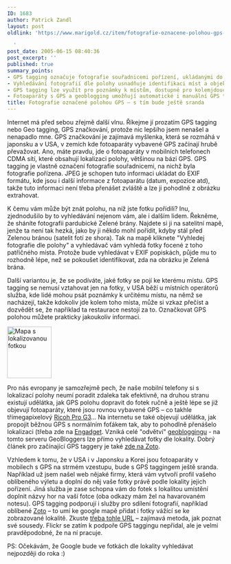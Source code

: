 ```yaml
---
ID: 1683
author: Patrick Zandl
layout: post
oldlink: 'https://www.marigold.cz/item/fotografie-oznacene-polohou-gps-s-tim-bude-jeste-sranda

  '
post_date: 2005-06-15 08:40:36
post_excerpt: ''
published: true
summary_points:
- GPS tagging označuje fotografie souřadnicemi pořízení, ukládanými do EXIF formátu.
- Vyhledávání fotografií dle polohy usnadňuje identifikaci míst a objektů.
- GPS tagging lze využít pro poznámky k místům, dostupné pro kolemjdoucí.
- Fotoaparáty s GPS a geoblogging umožňují automatické i manuální GPS tagging.
title: Fotografie označené polohou GPS – s tím bude ještě sranda
---
```


<p>Internet má před sebou zřejmě další vlnu. Říkejme jí prozatím GPS tagging nebo Geo tagging, GPS značkování, protože nic lepšího jsem nenašel a nenapadlo mne. GPS značkování je zajímavá myšlenka, která se rozmáhá v japonsku a v USA, v zemích kde fotoaparáty vybavené GPS začínají hrubě převažovat. Ano, máte pravdu, jde o fotoaparáty v mobilních telefonech CDMA sítí, které obsahují lokalizaci polohy, většinou na bázi GPS. GPS tagging je vlastně označení fotografie souřadnicemi, na nichž byla fotografie pořízena. JPEG je schopen tuto informaci ukládat do EXIF formátu, kde jsou i další informace z fotoaparátu (datum, expozice atd), takže tuto informaci není třeba přenášet zvláště a lze ji pohodlně z obrázku extrahovat. </p>

<p>K čemu vám může být znát polohu, na níž jste fotku pořídili? Inu, zjednodušilo by to vyhledávání nejenom vám, ale i dalším lidem. Řekněme, že sháníte fotografii pardubické Zelené brány. Najdete si ji na satelitní mapě, jenže ta není tak hezká, jako by ji někdo mohl pořídit, kdyby stál před Zelenou bránou (satelit fotí ze shora). Tak na mapě kliknete "Vyhledej fotografie dle polohy" a vyhledávač vám vyhledá fotky focené z toho patřičného místa. Protože bude vyhledávat v EXIF popiskách, půjde mu to rozhodně lépe, než se pokoušet identifikovat, zda na obrázku je Zelená brána. </p>

<p>Další variantou je, že se podíváte, jaké fotky se pojí ke kterému místu. GPS tagging se nemusí vztahovat jen na fotky, v USA běží u místních operátorů služba, kde lidé mohou psát poznámky k určitému místu, na němž se nacházejí, takže kdokoliv jde kolem toho místa, může si vzkaz přečíst a dozvědět se, že například ta restaurace nestojí za to. Označkovat GPS polohou můžete prakticky jakoukoliv informaci. </p>

<div class="rightbox"><img src="/wp-content/uploads/20050615-zoto.jpg" alt="Mapa s lokalizovanou fotkou" width="103" height="120" /></div>
<p>Pro nás evropany je samozřejmě pech, že naše mobilní telefony si s lokalizací polohy neumí poradit zdaleka tak efektivně, na druhou stranu existují udělátka, jak GPS polohu dopravit do fotek ručně a ještě lépe se již objevují fotoaparáty, které jsou rovnou vybavené GPS – co takhle třímegapixelový <a href="http://www.geospatialexperts.com/ricoh.html">Ricoh Pro G3</a>... Na internetu se také objevují udělátka, jak propojit běžnou GPS s normálním foťákem tak, aby to pohodlně přenášelo lokalizaci (třeba zde na <a href="http://www.engadget.com/entry/5079855875464065/">Engadget</a>. Vzniká celé "odvětví" <a href="http://www.geobloggers.com/index.cfm">geobloggingu</a> - na tomto serveru GeoBloggers lze přímo vyhledávat fotky dle lokality. Dobrý článek pro začínající GPS taggery je také <a href="http://www.zoto.com/dev-blog/index.php?m=200505">zde na Zoto</a>.</p>

<p>Vzhledem k tomu, že v USA i v Japonsku a Korei jsou fotoaparáty v mobilech s GPS na strmém vzestupu, bude s GPS taggingem ještě sranda. Například už jsem našel web nějaké firmy, která vám vytvoří profil vašeho oblíbeného výletu a doplní do něj vaše fotky právě podle lokality jejich pořízení. Jiná služba je zase schopna vám do fotek s lokalitou umístění doplnit názvy hor na vaší fotce (oba odkazy mám žel na havarovaném notesu). GPS tagging podporují i služby pro sdílení fotografií, například oblíbené <a href="http://www.zoto.com">Zoto</a> – to umí ke google mapě přidat i fotky vážící se ke zobrazované lokalitě. Zkuste <a href="http://kordless.zoto.com/user/image_detail/map/IMG.0.af6677e0643d9e6a43333587b37fba12-_CAT.0/date_uploaded-desc/0-30">třeba tohle URL</a> – zajímavá metoda, jak poznat své sousedy. Flickr se zatím k podpoře GPS taggingu nepřidal, ale je velmi pravděpodobné, že na ní pracuje.
</p>

<p>
PS: Očekávám, že Google bude ve fotkách dle lokality vyhledávat nejpozději do roka :)
</p>